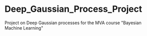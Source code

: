 # Deep_Gaussian_Process_Project
Project on Deep Gaussian processes for the MVA course "Bayesian Machine Learning"
